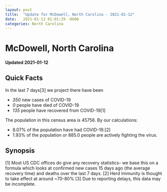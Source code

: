 ```yaml
---
layout: post
title:  "Update for McDowell, North Carolina - 2021-01-12"
date:   2021-01-12 01:01:29 -0600
categories: North Carolina
---
```


# McDowell, North Carolina
#### Updated 2021-01-12

## Quick Facts

In the last 7 days[3] we project there have been
- *350* new cases of COVID-19
- *0* people have died of COVID-19
- *135* people have recovered from COVID-19[1]

The population in this census area is 45756. By our calculations:
- 8.07% of the population have had COVID-19.[2]
- 1.93% of the population or 885.0 people are actively fighting the virus.

## Synopsis




[1] Most US CDC offices do give any recovery statistics- we base this on a formula which looks at confirmed new cases
15 days ago (the average recovery time) and deaths over the last 7 days.
[2] Herd Immunity is thought to take effect at around ~70-80%
[3] Due to reporting delays, this data may be incomplete. 
    
